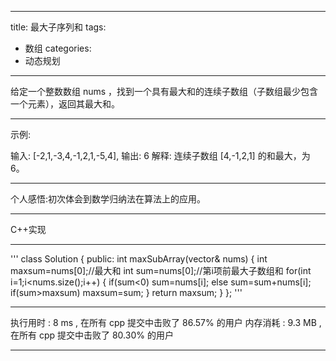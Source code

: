 ---
title: 最大子序列和
tags:
- 数组
categories:
- 动态规划
----
给定一个整数数组 nums ，找到一个具有最大和的连续子数组（子数组最少包含一个元素），返回其最大和。



***
示例:

输入: [-2,1,-3,4,-1,2,1,-5,4],
输出: 6
解释: 连续子数组 [4,-1,2,1] 的和最大，为 6。
***

个人感悟:初次体会到数学归纳法在算法上的应用。
***
C++实现
***
'''
class Solution {
public:
    int maxSubArray(vector<int>& nums) 
    {
        int maxsum=nums[0];//最大和
        int sum=nums[0];//第i项前最大子数组和
        for(int i=1;i<nums.size();i++)
        {
              if(sum<0)
                sum=nums[i];
              else
                sum=sum+nums[i];
              if(sum>maxsum)
                maxsum=sum;
        }
        return maxsum;
    }
};
'''
***
执行用时 :
8 ms
, 在所有 cpp 提交中击败了
86.57%
的用户
内存消耗 :
9.3 MB
, 在所有 cpp 提交中击败了
80.30%
的用户
***